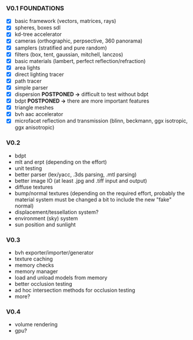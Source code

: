 ### V0.1 FOUNDATIONS ###
- [x] basic framework (vectors, matrices, rays)
- [x] spheres, boxes sdl
- [x] kd-tree accelerator
- [x] cameras (orthographic, perpsective, 360 panorama)
- [x] samplers (stratified and pure random)
- [x] filters (box, tent, gaussian, mitchell, lanczos)
- [x] basic materials (lambert, perfect reflection/refraction)
- [x] area lights
- [x] direct lighting tracer
- [x] path tracer
- [x] simple parser
- [x] dispersion **POSTPONED ->** difficult to test without bdpt
- [x] bdpt **POSTPONED ->** there are more important features
- [x] triangle meshes
- [x] bvh aac accelerator
- [x] microfacet reflection and transmission (blinn, beckmann, ggx isotropic, ggx anisotropic)

### V0.2 ###
- bdpt
- mlt and erpt (depending on the effort)
- unit testing
- better parser (lex/yacc, .3ds parsing, .mtl parsing)
- better image IO (at least .jpg and .tiff input and output)
- diffuse textures
- bump/normal textures (depending on the required effort, probably the material system must be changed a bit to include the new "fake" normal)
- displacement/tessellation system?
- environment (sky) system
- sun position and sunlight

### V0.3 ###
- bvh exporter/importer/generator
- texture caching
- memory checks
- memory manager
- load and unload models from memory
- better occlusion testing
- ad hoc intersection methods for occlusion testing
- more?

### V0.4 ###
- volume rendering
- gpu?
